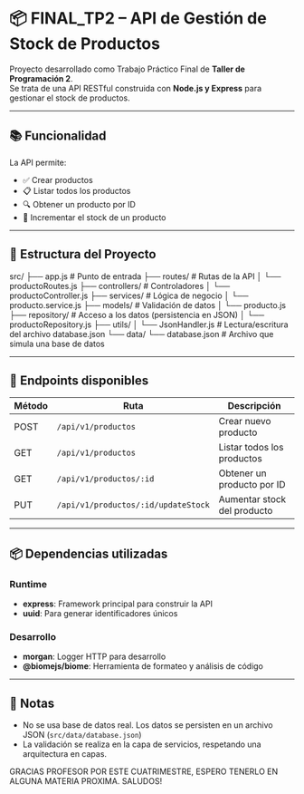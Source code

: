 # 📦 FINAL_TP2 – API de Gestión de Stock de Productos

Proyecto desarrollado como Trabajo Práctico Final de **Taller de Programación 2**.  
Se trata de una API RESTful construida con **Node.js y Express** para gestionar el stock de productos.

---

## 📚 Funcionalidad

La API permite:

- ✅ Crear productos  
- 📋 Listar todos los productos  
- 🔍 Obtener un producto por ID  
- 🔁 Incrementar el stock de un producto  

---

## 🧱 Estructura del Proyecto

src/
├── app.js                       # Punto de entrada
├── routes/                      # Rutas de la API
│   └── productoRoutes.js
├── controllers/                # Controladores
│   └── productoController.js
├── services/                   # Lógica de negocio
│   └── producto.service.js
├── models/                     # Validación de datos
│   └── producto.js
├── repository/                 # Acceso a los datos (persistencia en JSON)
│   └── productoRepository.js
├── utils/
│   └── JsonHandler.js          # Lectura/escritura del archivo database.json
└── data/
    └── database.json           # Archivo que simula una base de datos


---

## 🔗 Endpoints disponibles

| Método | Ruta                                   | Descripción                 |
|--------|----------------------------------------|-----------------------------|
| POST   | `/api/v1/productos`                    | Crear nuevo producto        |
| GET    | `/api/v1/productos`                    | Listar todos los productos  |
| GET    | `/api/v1/productos/:id`                | Obtener un producto por ID  |
| PUT    | `/api/v1/productos/:id/updateStock`    | Aumentar stock del producto |

---

## 📦 Dependencias utilizadas

### Runtime

- **express**: Framework principal para construir la API  
- **uuid**: Para generar identificadores únicos

### Desarrollo

- **morgan**: Logger HTTP para desarrollo  
- **@biomejs/biome**: Herramienta de formateo y análisis de código

---

## 📄 Notas

- No se usa base de datos real. Los datos se persisten en un archivo JSON (`src/data/database.json`)
- La validación se realiza en la capa de servicios, respetando una arquitectura en capas.

GRACIAS PROFESOR POR ESTE CUATRIMESTRE, ESPERO TENERLO EN ALGUNA MATERIA PROXIMA. SALUDOS!


